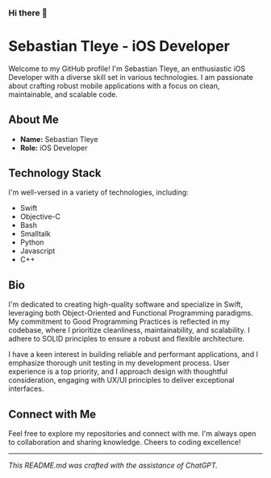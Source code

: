 ### Hi there 👋

# Sebastian Tleye - iOS Developer

Welcome to my GitHub profile! I'm Sebastian Tleye, an enthusiastic iOS Developer with a diverse skill set in various technologies. I am passionate about crafting robust mobile applications with a focus on clean, maintainable, and scalable code.

## About Me

- **Name:** Sebastian Tleye
- **Role:** iOS Developer

## Technology Stack

I'm well-versed in a variety of technologies, including:

- Swift
- Objective-C
- Bash
- Smalltalk
- Python
- Javascript
- C++

## Bio

I'm dedicated to creating high-quality software and specialize in Swift, leveraging both Object-Oriented and Functional Programming paradigms. My commitment to Good Programming Practices is reflected in my codebase, where I prioritize cleanliness, maintainability, and scalability. I adhere to SOLID principles to ensure a robust and flexible architecture.

I have a keen interest in building reliable and performant applications, and I emphasize thorough unit testing in my development process. User experience is a top priority, and I approach design with thoughtful consideration, engaging with UX/UI principles to deliver exceptional interfaces.

## Connect with Me

Feel free to explore my repositories and connect with me. I'm always open to collaboration and sharing knowledge. Cheers to coding excellence!

---

*This README.md was crafted with the assistance of ChatGPT.*

